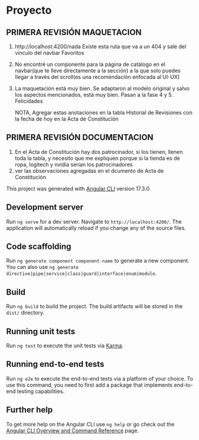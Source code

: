 # Proyecto
## PRIMERA REVISIÓN MAQUETACION

1. http://localhost:4200/nada Existe esta ruta que va a un 404 y sale del vinculo del navbar Favoritos
2. No encontré un componente para la página de catálogo en el navbar(que te lleve directamente a la sección) a la que solo puedes llegar a través del scroll(es una recomendación enfocada al UI-UX)
3. La maquetación está muy bien. Se adaptaron al modelo original y salvo los aspectos mencionados, está muy bien. Pasan a la fase 4 y 5. Felicidades

   NOTA, Agregar estas anotaciones en la tabla Historial de Revisiones con la fecha de hoy en la Acta de Constitución

## PRIMERA REVISIÓN DOCUMENTACION
1. En el Acta de Constitución hay dos patrocinador, si los tienen, llenen toda la tabla, y necesito que me expliquen porque si la tienda es de ropa, logitech y nvidia serían los patrocinadores 
2. ver las observaciones agregadas en el dcumento de Acta de Constitución

This project was generated with [Angular CLI](https://github.com/angular/angular-cli) version 17.3.0.

## Development server

Run `ng serve` for a dev server. Navigate to `http://localhost:4200/`. The application will automatically reload if you change any of the source files.

## Code scaffolding

Run `ng generate component component-name` to generate a new component. You can also use `ng generate directive|pipe|service|class|guard|interface|enum|module`.

## Build

Run `ng build` to build the project. The build artifacts will be stored in the `dist/` directory.

## Running unit tests

Run `ng test` to execute the unit tests via [Karma](https://karma-runner.github.io).

## Running end-to-end tests

Run `ng e2e` to execute the end-to-end tests via a platform of your choice. To use this command, you need to first add a package that implements end-to-end testing capabilities.

## Further help

To get more help on the Angular CLI use `ng help` or go check out the [Angular CLI Overview and Command Reference](https://angular.io/cli) page.
